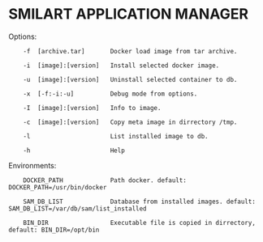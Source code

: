 # SMILART APPLICATION MANAGER #

Options:

        -f  [archive.tar]       Docker load image from tar archive.

        -i  [image]:[version]   Install selected docker image.

        -u  [image]:[version]   Uninstall selected container to db.

        -x  [-f:-i:-u]          Debug mode from options.

        -I  [image]:[version]   Info to image.
	
        -c  [image]:[version]   Copy meta image in dirrectory /tmp.

        -l                      List installed image to db.

        -h                      Help

Environments:

        DOCKER_PATH             Path docker. default: DOCKER_PATH=/usr/bin/docker

        SAM_DB_LIST             Database from installed images. default: SAM_DB_LIST=/var/db/sam/list_installed

        BIN_DIR                 Executable file is copied in dirrectory, default: BIN_DIR=/opt/bin

